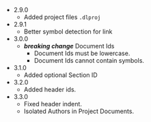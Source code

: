 <!-- (dl (section-meta Earlier Version)) -->

* 2.9.0
  * Added project files `.dlproj`
* 2.9.1
  * Better symbol detection for link
* 3.0.0
  * _**breaking change**_ Document Ids
    * Document Ids must be lowercase.
    * Document Ids cannot contain symbols.
* 3.1.0
  * Added optional Section ID
* 3.2.0
  * Added header ids.
* 3.3.0
  * Fixed header indent.
  * Isolated Authors in Project Documents.